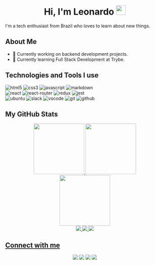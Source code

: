 <h1 align="center">Hi, I'm Leonardo <img src="https://raw.githubusercontent.com/iampavangandhi/iampavangandhi/master/gifs/Hi.gif" width="30px"></h1>

<p>I'm a tech enthusiast from Brazil who loves to learn about new things.</p>

<h2>About Me</h2>

- 🔭 Currently working on backend development projects.
- 🌱 Currently learning Full Stack Development at Trybe.

<h2>Technologies and Tools I use</h2>

<!-- <div>
  <img height="30" width="40" alt="html5" src="https://cdn.jsdelivr.net/gh/devicons/devicon/icons/html5/html5-original.svg" />
  <img height="30" width="40" alt="css3" src="https://cdn.jsdelivr.net/gh/devicons/devicon/icons/css3/css3-original.svg" />
  <img height="30" width="40" alt="javascript" src="https://cdn.jsdelivr.net/gh/devicons/devicon/icons/javascript/javascript-original.svg" />
  <img height="30" width="40" alt="react" src="https://cdn.jsdelivr.net/gh/devicons/devicon/icons/react/react-original.svg" />
  <img height="30" width="40" alt="redux" src="https://cdn.jsdelivr.net/gh/devicons/devicon/icons/redux/redux-original.svg" />
  <img height="30" width="40" alt="git" src="https://cdn.jsdelivr.net/gh/devicons/devicon/icons/git/git-original.svg" />
  <img height="30" width="40" alt="github" src="https://cdn.jsdelivr.net/gh/devicons/devicon/icons/github/github-original.svg" />
  <img height="30" width="40" alt="jest" src="https://cdn.jsdelivr.net/gh/devicons/devicon/icons/jest/jest-plain.svg" />
  <img height="30" width="40" alt="markdown" src="https://cdn.jsdelivr.net/gh/devicons/devicon/icons/markdown/markdown-original.svg" />
  <img height="30" width="40" alt="ubuntu" src="https://cdn.jsdelivr.net/gh/devicons/devicon/icons/ubuntu/ubuntu-plain.svg" />
  <img height="30" width="40" alt="slack" src="https://cdn.jsdelivr.net/gh/devicons/devicon/icons/slack/slack-original.svg" />
  <img height="30" width="40" alt="vscode" src="https://cdn.jsdelivr.net/gh/devicons/devicon/icons/vscode/vscode-original.svg" />
</div> -->

<div>
  <img alt="html5" src="https://img.shields.io/badge/HTML5-E34F26?style=for-the-badge&logo=html5&logoColor=white" />
  <img alt="css3" src="https://img.shields.io/badge/CSS3-1572B6?style=for-the-badge&logo=css3&logoColor=white" />
  <img alt="javascript" src="https://img.shields.io/badge/JavaScript-323330?style=for-the-badge&logo=javascript&logoColor=F7DF1E" />
  <img alt="markdown" src="https://img.shields.io/badge/Markdown-000000?style=for-the-badge&logo=markdown&logoColor=white" />
</div>
<div>
  <img alt="react" src="https://img.shields.io/badge/React-20232A?style=for-the-badge&logo=react&logoColor=61DAFB" />
  <img alt="react-router" src="https://img.shields.io/badge/React_Router-CA4245?style=for-the-badge&logo=react-router&logoColor=white" />
  <img alt="redux" src="https://img.shields.io/badge/Redux-593D88?style=for-the-badge&logo=redux&logoColor=white" />
  <img alt="jest" src="https://img.shields.io/badge/Jest-C21325?style=for-the-badge&logo=jest&logoColor=white" />
</div>
<div>
  <img alt="ubuntu" src="https://img.shields.io/badge/Ubuntu-E95420?style=for-the-badge&logo=ubuntu&logoColor=white" />
  <img alt="slack" src="https://img.shields.io/badge/Slack-4A154B?style=for-the-badge&logo=slack&logoColor=white" />
  <img alt="vscode" src="https://img.shields.io/badge/Visual_Studio_Code-0078D4?style=for-the-badge&logo=visual%20studio%20code&logoColor=white" />
  <img alt="git" src="https://img.shields.io/badge/GIT-E44C30?style=for-the-badge&logo=git&logoColor=white" />
  <img alt="github" src="https://img.shields.io/badge/GitHub-100000?style=for-the-badge&logo=github&logoColor=white" />
</div>

<h2>My GitHub Stats</h2>

<div align="center">
  <a href="https://github.com/lramos33">
  <img height="160em" src="https://github-readme-stats.vercel.app/api?username=lramos33&show_icons=true&theme=react&include_all_commits=true&count_private=true&hide=stars,issues&hide_rank=true" />
  <img height="160em" src="https://github-readme-stats.vercel.app/api/top-langs/?username=lramos33&layout=compact&langs_count=7&theme=react&hide=shell" />
</div>
  
<div align="center">
  <img height="160em" src="http://github-readme-streak-stats.herokuapp.com?user=lramos33&theme=react&hide_border=false&date_format=j%20M%5B%20Y%5D" />
</div>
  
<div align="center">
  <img src="https://komarev.com/ghpvc/?username=lramos33&color=brightgreen" target="_blank" />
  <img src="https://badges.pufler.dev/repos/lramos33" target="_blank" />
  <img src="https://badges.pufler.dev/commits/monthly/lramos33" target="_blank" />
</div>

<h2>Connect with me</h2>

<div align="center">
  <a href="https://www.linkedin.com/in/lramo33/" target="_blank"><img src="https://img.shields.io/badge/-LinkedIn-%230077B5?style=for-the-badge&logo=linkedin&logoColor=white" target="_blank"></a>
  <a href="https://instagram.com/lramos33" target="_blank"><img src="https://img.shields.io/badge/-Instagram-%23E4405F?style=for-the-badge&logo=instagram&logoColor=white" target="_blank"></a>
  <a href = "mailto:oliveira.leonardo3004@gmail.com"><img src="https://img.shields.io/badge/Gmail-D14836?style=for-the-badge&logo=gmail&logoColor=white" target="_blank"></a>
  <a href = "https://open.spotify.com/user/ramos.leonardo3004"><img src="https://img.shields.io/badge/Spotify-1ED760?&style=for-the-badge&logo=spotify&logoColor=white" target="_blank"></a>
</div>
  
<!--  <div align="center">
  <a href="https://www.linkedin.com/in/lramo33/" target="_blank"><img height="50" src="https://cdn.icon-icons.com/icons2/2428/PNG/512/linkedin_black_logo_icon_147114.png" target="_blank"></a>
  <a href="https://instagram.com/lramos33" target="_blank"><img height="50" src="https://cdn.icon-icons.com/icons2/2428/PNG/512/instagram_black_logo_icon_147122.png" target="_blank"></a>
  <a href = "mailto:oliveira.leonardo3004@gmail.com"><img height="50" src="https://cdn.icon-icons.com/icons2/2428/PNG/512/gmail_black_logo_icon_147126.png" target="_blank"></a>
  <a href = "https://open.spotify.com/user/ramos.leonardo3004"><img height="50" src="https://cdn.icon-icons.com/icons2/791/PNG/512/spotify_icon-icons.com_65503.png" target="_blank"></a>
</div> -->
